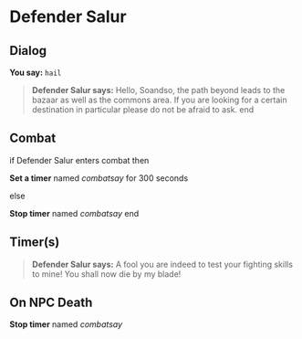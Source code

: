 # Defender Salur
## Dialog

**You say:** `hail`



>**Defender Salur says:** Hello, Soandso, the path beyond leads to the bazaar as well as the commons area. If you are looking for a certain destination in particular please do not be afraid to ask.
end

## Combat

if Defender Salur enters combat  then


**Set a timer** named *combatsay* for 300 seconds

else


**Stop timer** named *combatsay*
end

## Timer(s)

>**Defender Salur says:** A fool you are indeed to test your fighting skills to mine!  You shall now die by my blade!
## On NPC Death

**Stop timer** named *combatsay*